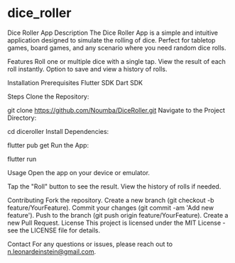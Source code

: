 # dice_roller

Dice Roller App
Description
The Dice Roller App is a simple and intuitive application designed to simulate the rolling of dice. Perfect for tabletop games, board games, and any scenario where you need random dice rolls.

Features
Roll one or multiple dice with a single tap.
View the result of each roll instantly.
Option to save and view a history of rolls.

Installation
Prerequisites
Flutter SDK
Dart SDK

Steps
Clone the Repository:

git clone https://github.com/Noumba/DiceRoller.git
Navigate to the Project Directory:

cd diceroller
Install Dependencies:

flutter pub get
Run the App:

flutter run

Usage
Open the app on your device or emulator.

Tap the "Roll" button to see the result.
View the history of rolls if needed.

Contributing
Fork the repository.
Create a new branch (git checkout -b feature/YourFeature).
Commit your changes (git commit -am 'Add new feature').
Push to the branch (git push origin feature/YourFeature).
Create a new Pull Request.
License
This project is licensed under the MIT License - see the LICENSE file for details.

Contact
For any questions or issues, please reach out to n.leonardeinstein@gmail.com.
